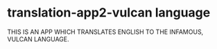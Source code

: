 # translation-app2-vulcan language
 
THIS IS AN APP WHICH TRANSLATES ENGLISH TO THE INFAMOUS, VULCAN LANGUAGE.
